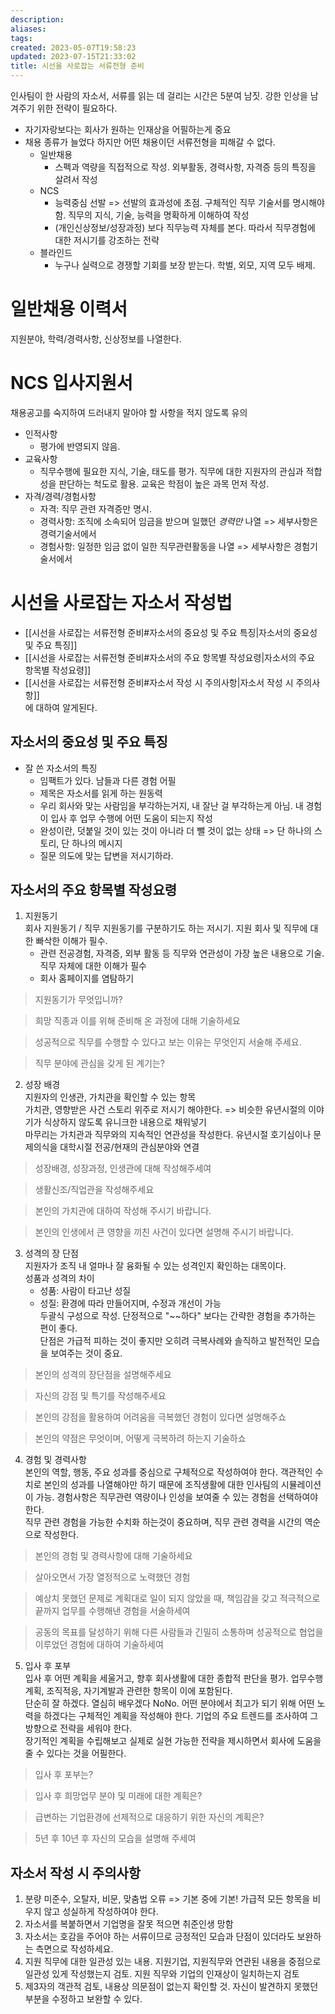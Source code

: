 ```yaml
---
description:
aliases: 
tags: 
created: 2023-05-07T19:58:23
updated: 2023-07-15T21:33:02
title: 시선을 사로잡는 서류전형 준비
---
```


인사팀이 한 사람의 자소서, 서류를 읽는 데 걸리는 시간은 5분여 남짓. 강한 인상을 남겨주기 위한 전략이 필요하다.
- 자기자랑보다는 회사가 원하는 인재상을 어필하는게 중요
- 채용 종류가 늘었다 하지만 어떤 채용이던 서류전형을 피해갈 수 없다.
	- 일반채용
		- 스펙과 역량을 직접적으로 작성. 외부활동, 경력사항, 자격증 등의 특징을 살려서 작성
	- NCS
		- 능력중심 선발 => 선발의 효과성에 초점. 구체적인 직무 기술서를 명시해야함. 직무의 지식, 기술, 능력을 명확하게 이해하여 작성
		- (개인신상정보/성장과정) 보다 직무능력 자체를 본다. 따라서 직무경험에 대한 저시기를 강조하는 전략
	- 블라인드
		- 누구나 실력으로 경쟁할 기회를 보장 받는다. 학벌, 외모, 지역 모두 배제. 

# 일반채용 이력서

지원분야, 학력/경력사항, 신상정보를 나열한다.

# NCS 입사지원서

채용공고를 숙지하여 드러내지 말아야 할 사항을 적지 않도록 유의
- 인적사항
	- 평가에 반영되지 않음.
- 교육사항
	- 직무수행에 필요한 지식, 기술, 태도를 평가. 직무에 대한 지원자의 관심과 적합성을 판단하는 척도로 활용. 교육은 학점이 높은 과목 먼저 작성.
- 자격/경력/경험사항
	- 자격: 직무 관련 자격증만 명시.
	- 경력사항: 조직에 소속되어 임금을 받으며 일했던 *경력만* 나열 => 세부사항은 경력기술서에서
	- 경험사항: 일정한 임금 없이 일한 직무관련활동을 나열 => 세부사항은 경험기술서에서

# 시선을 사로잡는 자소서 작성법

-  [[시선을 사로잡는 서류전형 준비#자소서의 중요성 및 주요 특징|자소서의 중요성 및 주요 특징]]
- [[시선을 사로잡는 서류전형 준비#자소서의 주요 항목별 작성요령|자소서의 주요 항목별 작성요령]]
- [[시선을 사로잡는 서류전형 준비#자소서 작성 시 주의사항|자소서 작성 시 주의사항]]  
에 대하여 알게된다.

## 자소서의 중요성 및 주요 특징

- 잘 쓴 자소서의 특징
	- 임팩트가 있다. 남들과 다른 경험 어필
	- 제목은 자소서를 읽게 하는 원동력
	- 우리 회사와 맞는 사람임을 부각하는거지, 내 잘난 걸 부각하는게 아님. 내 경험이 입사 후 업무 수행에 어떤 도움이 되는지 작성
	- 완성이란, 덧붙일 것이 있는 것이 아니라 더 뺄 것이 없는 상태 => 단 하나의 스토리, 단 하나의 메시지
	- 질문 의도에 맞는 답변을 저시기하라.

## 자소서의 주요 항목별 작성요령

1. 지원동기  
	회사 지원동기 / 직무 지원동기를 구분하기도 하는 저시기. 지원 회사 및 직무에 대한 빠삭한 이해가 필수. 
	- 관련 전공경험, 자격증, 외부 활동 등 직무와 연관성이 가장 높은 내용으로 기술. 직무 자체에 대한 이해가 필수
	- 회사 홈페이지를 염탐하기

> 지원동기가 무엇입니까?

> 희망 직종과 이를 위해 준비해 온 과정에 대해 기술하세요

> 성공적으로 직무를 수행할 수 있다고 보는 이유는 무엇인지 서술해 주세요.

> 직무 분야에 관심을 갖게 된 계기는?

2. 성장 배경  
	지원자의 인생관, 가치관을 확인할 수 있는 항목  
	가치관, 영향받은 사건 스토리 위주로 저시기 해야한다. => 비슷한 유년시절의 이야기가 식상하지 않도록 유니크한 내용으로 채워넣기  
	마무리는 가치관과 직무와의 지속적인 연관성을 작성한다. 유년시절 호기심이나 문제의식을 대학시절 전공/현재의 관심분야와 연결

> 성장배경, 성장과정, 인생관에 대해 작성해주세여

> 생활신조/직업관을 작성해주세요

> 본인의 가치관에 대하여 작성해 주시기 바랍니다.

> 본인의 인생에서 큰 영향을 끼친 사건이 있다면 설명해 주시기 바랍니다.

3. 성격의 장 단점  
	지원자가 조직 내 얼마나 잘 융화될 수 있는 성격인지 확인하는 대목이다.  
	성품과 성격의 차이
	- 성품: 사람이 타고난 성질
	- 성질: 환경에 따라 만들어지며, 수정과 개선이 가능  
	두괄식 구성으로 작성. 단정적으로 "\~~하다" 보다는 간략한 경험을 추가하는 편이 좋다.  
	단점은 가급적 피하는 것이 좋지만 오히려 극복사례와 솔직하고 발전적인 모습을 보여주는 것이 중요.

> 본인의 성격의 장단점을 설명해주세요

> 자신의 강점 및 특기를 작성해주세요

> 본인의 강점을 활용하여 어려움을 극복했던 경험이 있다면 설명해주쇼

> 본인의 약점은 무엇이며, 어떻게 극복하려 하는지 기술하쇼

4. 경험 및 경력사항  
	본인의 역할, 행동, 주요 성과를 중심으로 구체적으로 작성하여야 한다. 객관적인 수치로 본인의 성과를 나열해야만 하기 때문에 조직생활에 대한 인사팀의 시뮬레이션이 가능. 경험사항은 직무관련 역량이나 인성을 보여줄 수 있는 경험을 선택하여야 한다.  
	직무 관련 경험을 가능한 수치화 하는것이 중요하며, 직무 관련 경력을 시간의 역순으로 작성한다.

> 본인의 경험 및 경력사항에 대해 기술하세요

> 살아오면서 가장 열정적으로 노력했던 경험

> 예상치 못했던 문제로 계획대로 일이 되지 않았을 때, 책임감을 갖고 적극적으로 끝까지 업무를 수행해낸 경험을 서술하세여

> 공동의 목표를 달성하기 위해 다른 사람들과 긴밀히 소통하며 성공적으로 협업을 이루었던 경험에 대하여 기술하세여

5. 입사 후 포부  
	입사 후 어떤 계획을 세울거고, 향후 회사생활에 대한 종합적 판단을 평가. 업무수행 계획, 조직적응, 자기계발과 관련한 항목이 이에 포함된다.  
	단순히 잘 하겠다. 열심히 배우겠다 NoNo. 어떤 분야에서 최고가 되기 위해 어떤 노력을 하겠다는 구체적인 계획을 작성해야 한다. 기업의 주요 트렌드를 조사하여 그 방향으로 전략을 세워야 한다.  
	장기적인 계획을 수립해보고 실제로 실현 가능한 전략을 제시하면서 회사에 도움을 줄 수 있다는 것을 어필한다.

> 입사 후 포부는?

> 입사 후 희망업무 분야 및 미래에 대한 계획은?

> 급변하는 기업환경에 선제적으로 대응하기 위한 자신의 계획은?

> 5년 후 10년 후 자신의 모습을 설명해 주세여

## 자소서 작성 시 주의사항

1. 분량 미준수, 오탈자, 비문, 맞춤법 오류 => 기본 중에 기본! 가급적 모든 항목을 비우지 않고 성실하게 작성하여야 한다.
2. 자소서를 복붙하면서 기업명을 잘못 적으면 취준인생 망함
3. 자소서는 호감을 주어야 하는 서류이므로 긍정적인 모습과 단점이 있더라도 보완하는 측면으로 작성하세요. 
4. 지원 직무에 대한 일관성 있는 내용. 지원기업, 지원직무와 연관된 내용을 중점으로 일관성 있게 작성했는지 검토. 지원 직무와 기업의 인재상이 일치하는지 검토
5. 제3자의 객관적 검토, 내용상 의문점이 없는지 확인할 것. 자신이 발견하지 못했던 부분을 수정하고 보완할 수 있다.
